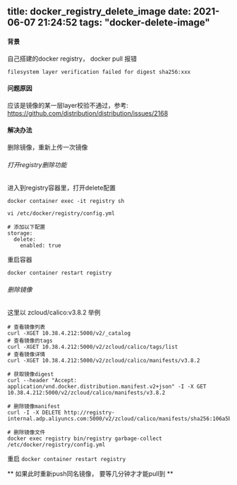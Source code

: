 title: docker_registry_delete_image
date: 2021-06-07 21:24:52
tags: "docker-delete-image"
---

#### 背景
自己搭建的docker registry， docker pull 报错
```
filesystem layer verification failed for digest sha256:xxx
```

#### 问题原因
应该是镜像的某一层layer校验不通过，参考:
https://github.com/distribution/distribution/issues/2168

#### 解决办法
删除镜像，重新上传一次镜像

###### 打开registry删除功能

进入到registry容器里，打开delete配置
```
docker container exec -it registry sh

vi /etc/docker/registry/config.yml

# 添加以下配置
storage:
  delete:
    enabled: true
```
重启容器

```
docker container restart registry
```

###### 删除镜像
这里以 zcloud/calico:v3.8.2 举例

```
# 查看镜像列表
curl -XGET 10.38.4.212:5000/v2/_catalog
# 查看镜像的tags
curl -XGET 10.38.4.212:5000/v2/zcloud/calico/tags/list
# 查看镜像详情
curl -XGET 10.38.4.212:5000/v2/zcloud/calico/manifests/v3.8.2

# 获取镜像digest
curl --header "Accept: application/vnd.docker.distribution.manifest.v2+json" -I -X GET 10.38.4.212:5000/v2/zcloud/calico/manifests/v3.8.2

# 删除镜像manifest
curl -I -X DELETE http://registry-internal.adp.aliyuncs.com:5000/v2/zcloud/calico/manifests/sha256:106a5b6fe7da462a562949c44d83a6327fea91bac93da1b61263113e7504963a

# 删除镜像文件
docker exec registry bin/registry garbage-collect /etc/docker/registry/config.yml
```

重启 
``` docker container restart registry ```

** 如果此时重新push同名镜像， 要等几分钟才才能pull到 **
